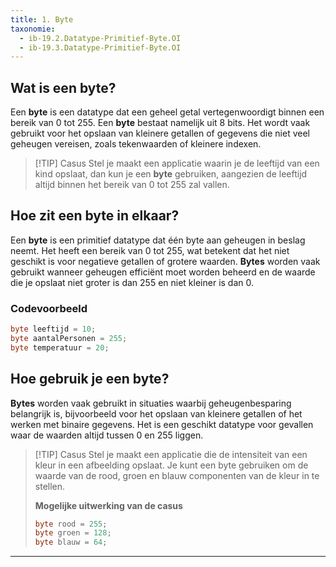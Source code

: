 ```yaml
---
title: 1. Byte
taxonomie:
  - ib-19.2.Datatype-Primitief-Byte.OI
  - ib-19.3.Datatype-Primitief-Byte.OI
---
```


## Wat is een byte?
Een **byte** is een datatype dat een geheel getal vertegenwoordigt binnen een bereik van 0 tot 255. Een **byte** bestaat namelijk uit 8 bits. Het wordt vaak gebruikt voor het opslaan van kleinere getallen of gegevens die niet veel geheugen vereisen, zoals tekenwaarden of kleinere indexen.

> [!TIP] Casus
> Stel je maakt een applicatie waarin je de leeftijd van een kind opslaat, dan kun je een **byte** gebruiken, aangezien de leeftijd altijd binnen het bereik van 0 tot 255 zal vallen.

## Hoe zit een byte in elkaar?
Een **byte** is een primitief datatype dat één byte aan geheugen in beslag neemt. Het heeft een bereik van 0 tot 255, wat betekent dat het niet geschikt is voor negatieve getallen of grotere waarden. **Bytes** worden vaak gebruikt wanneer geheugen efficiënt moet worden beheerd en de waarde die je opslaat niet groter is dan 255 en niet kleiner is dan 0.

### Codevoorbeeld
```C#
byte leeftijd = 10;
byte aantalPersonen = 255;
byte temperatuur = 20;
```

## Hoe gebruik je een byte?
**Bytes** worden vaak gebruikt in situaties waarbij geheugenbesparing belangrijk is, bijvoorbeeld voor het opslaan van kleinere getallen of het werken met binaire gegevens. Het is een geschikt datatype voor gevallen waar de waarden altijd tussen 0 en 255 liggen.

> [!TIP] Casus
> Stel je maakt een applicatie die de intensiteit van een kleur in een afbeelding opslaat. Je kunt een byte gebruiken om de waarde van de rood, groen en blauw componenten van de kleur in te stellen.
> 
> **Mogelijke uitwerking van de casus**
> ```C#
> byte rood = 255;
> byte groen = 128;
> byte blauw = 64;
> ```

---
